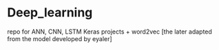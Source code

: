 # Deep_learning
repo for ANN, CNN, LSTM Keras projects +  word2vec [the later adapted from the model developed by eyaler]
